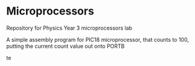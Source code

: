 # Microprocessors
Repository for Physics Year 3 microprocessors lab

A simple assembly program for PIC18 microprocessor, that counts to 100, putting the current count value out onto PORTB


te
